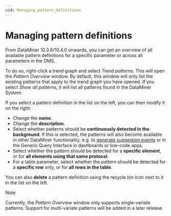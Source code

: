 ```yaml
---
uid: Managing_pattern_definitions
---
```


# Managing pattern definitions

From DataMiner 10.3.6/10.4.0 onwards<!-- RN 36114 -->, you can get an overview of all available pattern definitions for a specific parameter or across all parameters in the DMS.

To do so, right-click a trend graph and select *Trend patterns*. This will open the *Pattern Overview* window. By default, this window will only list the existing patterns that apply to the trend graph you have opened. If you select *Show all patterns*, it will list all patterns found in the DataMiner System.

If you select a pattern definition in the list on the left, you can then modify it on the right:

- Change the **name**.
- Change the **description**.
- Select whether patterns should be **continuously detected in the background**. If this is selected, the patterns will also become available in other DataMiner functionality, e.g. to [generate suggestion events](xref:Monitoring_of_trend_patterns) or in the Generic Query Interface in dashboards or low-code apps.
- Select whether the pattern should be detected for a **specific element**, or for **all elements using that same protocol**.
- For a table parameter, select whether the pattern should be detected for a **specific row** only, or for **all rows in the table**.

You can also **delete** a pattern definition using the recycle bin icon next to it in the list on the left.

> [!NOTE]
> Currently, the *Pattern Overview* window only supports single-variate patterns. Support for multi-variate patterns will be added in a later release.
